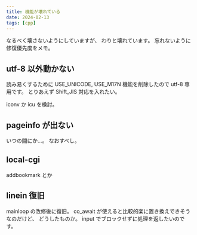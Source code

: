 ```yaml
---
title: 機能が壊れている
date: 2024-02-13
tags: [cpp]
---
```


なるべく壊さないようにしていますが、
わりと壊れています。
忘れないように修復優先度をメモ。

<!-- truncate -->

## utf-8 以外動かない

読み易くするために USE_UNICODE, USE_M17N 機能を削除したので utf-8 専用です。
とりあえず Shift_JIS 対応を入れたい。

iconv か icu を検討。

## pageinfo が出ない

いつの間にか…。
なおすべし。

## local-cgi

addbookmark とか

## linein 復旧

mainloop の改修後に復旧。
co_await が使えると比較的楽に置き換えできそうなのだけど、
どうしたものか。
input でブロックせずに処理を返したいのです。
